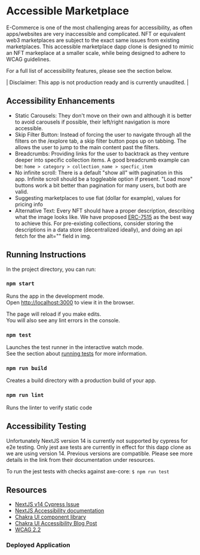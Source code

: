 # Accessible Marketplace

E-Commerce is one of the most challenging areas for accessibility, as often apps/websites are very inaccessible and complicated. NFT or equivalent web3 marketplaces are subject to 
the exact same issues from existing marketplaces. This accessible marketplace dapp clone is designed to mimic an NFT markeplace at a smaller scale, while being designed to adhere to WCAG guidelines. 

For a full list of accessibility features, please see the section below.

| Disclaimer: This app is not production ready and is currently unaudited. |

## Accessibility Enhancements

- Static Carousels: They don't move on their own and although it is better to avoid carousels if possible, their left/right navigation is more accessible. 
- Skip Filter Button: Instead of forcing the user to navigate through all the filters on the /explore tab, a skip filter button pops up on tabbing. The allows the user to jump to the main content past the filters. 
- Breadcrumbs: Providing links for the user to backtrack as they venture deeper into specific collection items. 
A good breadcrumb example can be: `home > category > collection_name > specfic_item`
- No infinite scroll: There is a default "show all" with pagination in this app. Infinite scroll should be a toggleable option if present. "Load more" buttons work a bit better than pagination for many users, but both are valid.
- Suggesting marketplaces to use fiat (dollar for example), values for pricing info
- Alternative Text: Every NFT should have a proper description, describing what the image looks like. We have proposed [ERC-7515](https://github.com/ethereum/ERCs/pull/191) as the best way to achieve this. For pre-existing collections, consider storing the descriptions in a data store (decentralized ideally), and doing an api fetch for the alt="" field in img. 

## Running Instructions

In the project directory, you can run:

### `npm start`

Runs the app in the development mode.\
Open [http://localhost:3000](http://localhost:3000) to view it in the browser.

The page will reload if you make edits.\
You will also see any lint errors in the console.

### `npm test`

Launches the test runner in the interactive watch mode.\
See the section about [running tests](https://facebook.github.io/create-react-app/docs/running-tests) for more information.

### `npm run build`
Creates a build directory with a production build of your app.

### `npm run lint`
Runs the linter to verify static code


## Accessibility Testing 

Unfortunately NextJS version 14 is currently not supported by cypress for e2e testing. 
Only jest axe tests are currently in effect for this dapp clone as we are using version 14. Previous versions are compatible. Please see more details in the link from their documentation under resources.

To run the jest tests with checks against axe-core:
```$ npm run test ```

## Resources 
- [NextJS v14 Cypress Issue](https://nextjs.org/docs/pages/building-your-application/testing/cypress)
- [NextJS Accessibility documentation](https://nextjs.org/docs/architecture/accessibility)
- [Chakra UI component library](https://chakra-ui.com/)
- [Chakra UI Accessibility Blog Post](https://chakra-ui.com/blog/the-beginners-guide-to-building-an-accessible-web#8-use-aria-landmarks)
- [WCAG 2.2](https://www.w3.org/TR/WCAG22/)


### Deployed Application


